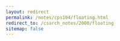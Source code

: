 ```yaml
---
layout: redirect
permalink: /notes/cps104/floating.html
redirect_to: /csarch_notes/2000/floating
sitemap: false
---
```

